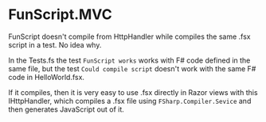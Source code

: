 FunScript.MVC
=====================

FunScript doesn't compile from HttpHandler while compiles the same .fsx script in a test. No idea why.

In the Tests.fs the test ``FunScript works`` works with F# code defined in the same file,
 but the test ``Could compile script`` doesn't work with the same F# code in HelloWorld.fsx.

If it compiles, then it is very easy to use .fsx directly in Razor views with this IHttpHandler,
which compiles a .fsx file using `FSharp.Compiler.Sevice` and then generates JavaScript out of it.


